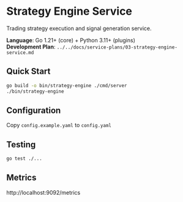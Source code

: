 # Strategy Engine Service

Trading strategy execution and signal generation service.

**Language**: Go 1.21+ (core) + Python 3.11+ (plugins)  
**Development Plan**: `../../docs/service-plans/03-strategy-engine-service.md`

## Quick Start
```bash
go build -o bin/strategy-engine ./cmd/server
./bin/strategy-engine
```

## Configuration
Copy `config.example.yaml` to `config.yaml`

## Testing
```bash
go test ./...
```

## Metrics
http://localhost:9092/metrics
